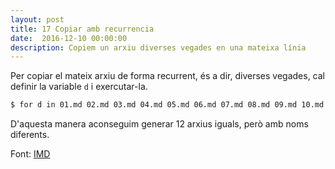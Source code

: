 ```yaml
---
layout: post
title: 17 Copiar amb recurrencia
date:  2016-12-10 00:00:00
description: Copiem un arxiu diverses vegades en una mateixa línia
---
```


Per copiar el mateix arxiu de forma recurrent, és a dir, diverses vegades, cal definir la variable `d` i exercutar-la.

```bash
$ for d in 01.md 02.md 03.md 04.md 05.md 06.md 07.md 08.md 09.md 10.md 11.md 12.md; do cp ini.md $d; done

```

D'aquesta manera aconseguim generar 12 arxius iguals, però amb noms diferents.

Font: [IMD](http://www.imd.guru/#menu)
